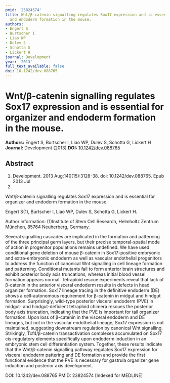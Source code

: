 ```yaml
---
pmid: '23824574'
title: Wnt/β-catenin signalling regulates Sox17 expression and is essential for organizer
  and endoderm formation in the mouse.
authors:
- Engert S
- Burtscher I
- Liao WP
- Dulev S
- Schotta G
- Lickert H
journal: Development
year: '2013'
full_text_available: false
doi: 10.1242/dev.088765
---
```


# Wnt/β-catenin signalling regulates Sox17 expression and is essential for organizer and endoderm formation in the mouse.
**Authors:** Engert S, Burtscher I, Liao WP, Dulev S, Schotta G, Lickert H
**Journal:** Development (2013)
**DOI:** [10.1242/dev.088765](https://doi.org/10.1242/dev.088765)

## Abstract

1. Development. 2013 Aug;140(15):3128-38. doi: 10.1242/dev.088765. Epub 2013 Jul
3.

Wnt/β-catenin signalling regulates Sox17 expression and is essential for 
organizer and endoderm formation in the mouse.

Engert S(1), Burtscher I, Liao WP, Dulev S, Schotta G, Lickert H.

Author information:
(1)Institute of Stem Cell Research, Helmholtz Zentrum München, 85764 Neuherberg, 
Germany.

Several signalling cascades are implicated in the formation and patterning of 
the three principal germ layers, but their precise temporal-spatial mode of 
action in progenitor populations remains undefined. We have used conditional 
gene deletion of mouse β-catenin in Sox17-positive embryonic and extra-embryonic 
endoderm as well as vascular endothelial progenitors to address the function of 
canonical Wnt signalling in cell lineage formation and patterning. Conditional 
mutants fail to form anterior brain structures and exhibit posterior body axis 
truncations, whereas initial blood vessel formation appears normal. Tetraploid 
rescue experiments reveal that lack of β-catenin in the anterior visceral 
endoderm results in defects in head organizer formation. Sox17 lineage tracing 
in the definitive endoderm (DE) shows a cell-autonomous requirement for 
β-catenin in midgut and hindgut formation. Surprisingly, wild-type posterior 
visceral endoderm (PVE) in midgut- and hindgut-deficient tetraploid chimera 
rescues the posterior body axis truncation, indicating that the PVE is important 
for tail organizer formation. Upon loss of β-catenin in the visceral endoderm 
and DE lineages, but not in the vascular endothelial lineage, Sox17 expression 
is not maintained, suggesting downstream regulation by canonical Wnt signalling. 
Strikingly, Tcf4/β-catenin transactivation complexes accumulated on Sox17 
cis-regulatory elements specifically upon endoderm induction in an embryonic 
stem cell differentiation system. Together, these results indicate that the 
Wnt/β-catenin signalling pathway regulates Sox17 expression for visceral 
endoderm pattering and DE formation and provide the first functional evidence 
that the PVE is necessary for gastrula organizer gene induction and posterior 
axis development.

DOI: 10.1242/dev.088765
PMID: 23824574 [Indexed for MEDLINE]
